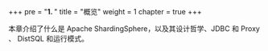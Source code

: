 +++
pre = "<b>1. </b>"
title = "概览"
weight = 1
chapter = true
+++

本章介绍了什么是 Apache ShardingSphere，以及其设计哲学、JDBC 和 Proxy 、 DistSQL 和运行模式。
